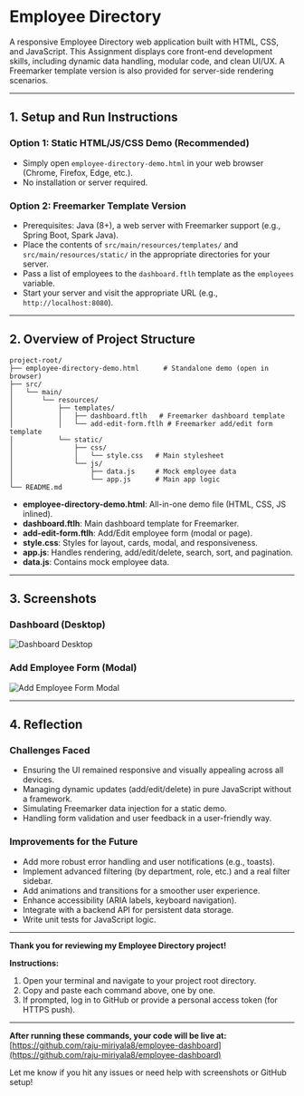 # Employee Directory

A responsive Employee Directory web application built with HTML, CSS, and JavaScript. This Assignment displays core front-end development skills, including dynamic data handling, modular code, and clean UI/UX. A Freemarker template version is also provided for server-side rendering scenarios.

---

## 1. Setup and Run Instructions

### **Option 1: Static HTML/JS/CSS Demo (Recommended)**
- Simply open `employee-directory-demo.html` in your web browser (Chrome, Firefox, Edge, etc.).
- No installation or server required.

### **Option 2: Freemarker Template Version**
- Prerequisites: Java (8+), a web server with Freemarker support (e.g., Spring Boot, Spark Java).
- Place the contents of `src/main/resources/templates/` and `src/main/resources/static/` in the appropriate directories for your server.
- Pass a list of employees to the `dashboard.ftlh` template as the `employees` variable.
- Start your server and visit the appropriate URL (e.g., `http://localhost:8080`).

---

## 2. Overview of Project Structure

```
project-root/
├── employee-directory-demo.html      # Standalone demo (open in browser)
├── src/
│   └── main/
│       └── resources/
│           ├── templates/
│           │   ├── dashboard.ftlh   # Freemarker dashboard template
│           │   └── add-edit-form.ftlh # Freemarker add/edit form template
│           └── static/
│               ├── css/
│               │   └── style.css   # Main stylesheet
│               └── js/
│                   ├── data.js     # Mock employee data
│                   └── app.js      # Main app logic
└── README.md
```

- **employee-directory-demo.html**: All-in-one demo file (HTML, CSS, JS inlined).
- **dashboard.ftlh**: Main dashboard template for Freemarker.
- **add-edit-form.ftlh**: Add/Edit employee form (modal or page).
- **style.css**: Styles for layout, cards, modal, and responsiveness.
- **app.js**: Handles rendering, add/edit/delete, search, sort, and pagination.
- **data.js**: Contains mock employee data.

---

## 3. Screenshots

### Dashboard (Desktop)
![Dashboard Desktop](screenshots/dashboard-desktop.png)

### Add Employee Form (Modal)
![Add Employee Form Modal](screenshots/add-form-modal.png)

---

## 4. Reflection

### **Challenges Faced**
- Ensuring the UI remained responsive and visually appealing across all devices.
- Managing dynamic updates (add/edit/delete) in pure JavaScript without a framework.
- Simulating Freemarker data injection for a static demo.
- Handling form validation and user feedback in a user-friendly way.

### **Improvements for the Future**
- Add more robust error handling and user notifications (e.g., toasts).
- Implement advanced filtering (by department, role, etc.) and a real filter sidebar.
- Add animations and transitions for a smoother user experience.
- Enhance accessibility (ARIA labels, keyboard navigation).
- Integrate with a backend API for persistent data storage.
- Write unit tests for JavaScript logic.

---

**Thank you for reviewing my Employee Directory project!** 

**Instructions:**
1. Open your terminal and navigate to your project root directory.
2. Copy and paste each command above, one by one.
3. If prompted, log in to GitHub or provide a personal access token (for HTTPS push).

---

**After running these commands, your code will be live at:**
[https://github.com/raju-miriyala8/employee-dashboard](https://github.com/raju-miriyala8/employee-dashboard)

Let me know if you hit any issues or need help with screenshots or GitHub setup! 